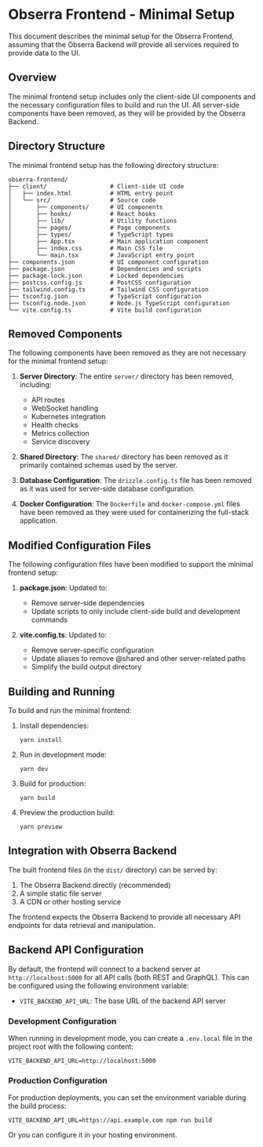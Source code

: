 # Obserra Frontend - Minimal Setup

This document describes the minimal setup for the Obserra Frontend, assuming that the Obserra Backend will provide all services required to provide data to the UI.

## Overview

The minimal frontend setup includes only the client-side UI components and the necessary configuration files to build and run the UI. All server-side components have been removed, as they will be provided by the Obserra Backend.

## Directory Structure

The minimal frontend setup has the following directory structure:

```
obserra-frontend/
├── client/                  # Client-side UI code
│   ├── index.html           # HTML entry point
│   └── src/                 # Source code
│       ├── components/      # UI components
│       ├── hooks/           # React hooks
│       ├── lib/             # Utility functions
│       ├── pages/           # Page components
│       ├── types/           # TypeScript types
│       ├── App.tsx          # Main application component
│       ├── index.css        # Main CSS file
│       └── main.tsx         # JavaScript entry point
├── components.json          # UI component configuration
├── package.json             # Dependencies and scripts
├── package-lock.json        # Locked dependencies
├── postcss.config.js        # PostCSS configuration
├── tailwind.config.ts       # Tailwind CSS configuration
├── tsconfig.json            # TypeScript configuration
├── tsconfig.node.json       # Node.js TypeScript configuration
└── vite.config.ts           # Vite build configuration
```

## Removed Components

The following components have been removed as they are not necessary for the minimal frontend setup:

1. **Server Directory**: The entire `server/` directory has been removed, including:
    - API routes
    - WebSocket handling
    - Kubernetes integration
    - Health checks
    - Metrics collection
    - Service discovery

2. **Shared Directory**: The `shared/` directory has been removed as it primarily contained schemas used by the server.

3. **Database Configuration**: The `drizzle.config.ts` file has been removed as it was used for server-side database configuration.

4. **Docker Configuration**: The `Dockerfile` and `docker-compose.yml` files have been removed as they were used for containerizing the full-stack application.

## Modified Configuration Files

The following configuration files have been modified to support the minimal frontend setup:

1. **package.json**: Updated to:
    - Remove server-side dependencies
    - Update scripts to only include client-side build and development commands

2. **vite.config.ts**: Updated to:
    - Remove server-specific configuration
    - Update aliases to remove @shared and other server-related paths
    - Simplify the build output directory

## Building and Running

To build and run the minimal frontend:

1. Install dependencies:
   ```
   yarn install
   ```

2. Run in development mode:
   ```
   yarn dev
   ```

3. Build for production:
   ```
   yarn build
   ```

4. Preview the production build:
   ```
   yarn preview
   ```

## Integration with Obserra Backend

The built frontend files (in the `dist/` directory) can be served by:

1. The Obserra Backend directly (recommended)
2. A simple static file server
3. A CDN or other hosting service

The frontend expects the Obserra Backend to provide all necessary API endpoints for data retrieval and manipulation.

## Backend API Configuration

By default, the frontend will connect to a backend server at `http://localhost:5000` for all API calls (both REST and GraphQL). This can be configured using the following environment variable:

- `VITE_BACKEND_API_URL`: The base URL of the backend API server

### Development Configuration

When running in development mode, you can create a `.env.local` file in the project root with the following content:

```
VITE_BACKEND_API_URL=http://localhost:5000
```

### Production Configuration

For production deployments, you can set the environment variable during the build process:

```
VITE_BACKEND_API_URL=https://api.example.com npm run build
```

Or you can configure it in your hosting environment.
